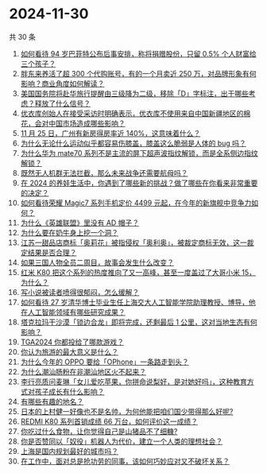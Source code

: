 # 2024-11-30

共 30 条

<!-- BEGIN ZHIHUVIDEO -->
<!-- 最后更新时间 Sat Nov 30 2024 00:12:01 GMT+0800 (China Standard Time) -->
1. [如何看待 94 岁巴菲特公布后事安排，称将捐赠股份，只留 0.5% 个人财富给三个孩子？](https://www.zhihu.com/question/5263362213)
1. [胖东来养活了超 300 个代购账号，有的一个月卖近 250 万，对品牌形象有何影响？商业角度如何解读？](https://www.zhihu.com/question/5459136213)
1. [美国国务院将赴华旅行提醒由三级降为二级，移除「D」字标注，出于哪些考虑？释放了什么信号？](https://www.zhihu.com/question/5353505456)
1. [优衣库创始人在接受采访时明确表示，优衣库不使用来自中国新疆地区的棉花，会对中国市场造成哪些影响？](https://www.zhihu.com/question/5454949573)
1. [11 月 25 日，广州有新房得房率近 140%，这意味着什么？](https://www.zhihu.com/question/5269939473)
1. [为什么无论什么运动似乎都容易伤膝盖，膝盖这么脆弱是人体的 bug 吗？](https://www.zhihu.com/question/5191238263)
1. [为什么华为 mate70 系列不是主流的屏下超声波指纹解锁，而是全系侧边指纹解锁？](https://www.zhihu.com/question/5267770141)
1. [既然无人机群无法拦截，那么未来战争还需要航母吗？](https://www.zhihu.com/question/5324478064)
1. [在 2024 的养娃生活中，你遇到了哪些新的挑战？做了哪些在你看来非常重要的决定？](https://www.zhihu.com/question/5298502958)
1. [如何看待荣耀 Magic7 系列手机定价 4499 元起，在今年的新旗舰中竞争力如何？](https://www.zhihu.com/question/2605820476)
1. [为什么《英雄联盟》里没有 AD 帽子？](https://www.zhihu.com/question/630382600)
1. [为什么要在奶牛身上挖一个洞？](https://www.zhihu.com/question/596521307)
1. [江苏一甜品店商标「奥莉花」被指侵权「奥利奥」，被裁定商标无效，这一裁定结果是否合理？](https://www.zhihu.com/question/5394809395)
1. [如果三国人物全员二周目，故事会发生什么改变？](https://www.zhihu.com/question/616077450)
1. [红米 K80 把这个系列的热度推向了又一高峰，甚至一度盖过了大哥小米 15，为什么？](https://www.zhihu.com/question/5129465832)
1. [写小说被读者喷得很郁闷，怎么缓解？](https://www.zhihu.com/question/1184658971)
1. [如何看待 27 岁清华博士毕业生任上海交大人工智能学院助理教授、博导，他在人工智能领域有哪些研究成果？](https://www.zhihu.com/question/5363686320)
1. [塔克拉玛干沙漠「锁边合龙」即将完成，还剩最后 1 公里，这对当地生态有何影响？](https://www.zhihu.com/question/5299433856)
1. [TGA2024 你都投给了哪款游戏？](https://www.zhihu.com/question/5491810090)
1. [你认为旅游的最大意义是什么？](https://www.zhihu.com/question/759183392)
1. [为什么今年的 OPPO 要给「OPhone」一条路走到头？](https://www.zhihu.com/question/5381013090)
1. [为什么潮汕肠粉在非潮汕地区火不起来？](https://www.zhihu.com/question/271570496)
1. [李行亮质问麦琳「女儿爱吃苹果，你拼命说梨好，是对她好吗」，这种教育方式对孩子成长有什么影响？](https://www.zhihu.com/question/5371794004)
1. [有哪些有趣的地名？](https://www.zhihu.com/question/35058870)
1. [日本的上村健一好像也不是名帅，为何他能把咱们国少带得那么好呢?](https://www.zhihu.com/question/2271913187)
1. [REDMI K80 系列首销成绩 66 万台，如何评价这一成绩？](https://www.zhihu.com/question/5454987275)
1. [你吃过什么食物，让你觉得自己是山猪品不了细糠?](https://www.zhihu.com/question/687059373)
1. [你是否赞同以「奴役」机器人为代价，建立一个人类的理想社会？](https://www.zhihu.com/question/4219916785)
1. [上海是国内规划最好的城市吗？](https://www.zhihu.com/question/5296841958)
1. [在工作中，面对总是抢功劳的同事，该如何巧妙应对又不破坏关系？](https://www.zhihu.com/question/4093281634)
<!-- END ZHIHUVIDEO -->

